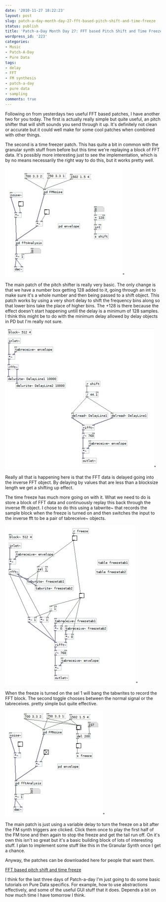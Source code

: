```yaml
---
date: '2010-11-27 18:22:23'
layout: post
slug: patch-a-day-month-day-27-fft-based-pitch-shift-and-time-freeze
status: publish
title: 'Patch-a-Day Month Day 27: FFT based Pitch Shift and Time Freeze'
wordpress_id: '223'
categories:
- Music
- Patch-A-Day
- Pure Data
tags:
- delay
- FFT
- FM synthesis
- patch-a-day
- pure data
- sampling
comments: true
---
```


Following on from yesterdays two useful FFT based patches, I have another two for you today. The first is actually really simple but quite useful, an pitch shifter that will shift sounds you send through it up. It's definitely not clean or accurate but it could well make for some cool patches when combined with other things.

The second is a time freezer patch. This has quite a bit in common with the granular synth stuff from before but this time we're replaying a block of FFT data. It's possibly more interesting just to see the implementation, which is by no means necessarily the right way to do this, but it works pretty well.



![A basic pitch shifter based on FFT](/a/2010-11-27-patch-a-day-month-day-27-fft-based-pitch-shift-and-time-freeze/27-FFTDirtyShift.png)"

The main patch of the pitch shifter is really very basic. The only change is that we have a number box getting 128 added to it, going through an int to make sure it's a whole number and then being passed to a shift object. This patch works by using a very short delay to shift the frequency bins along so that lower bins take the place of higher bins. The +128 is there because the effect doesn't start happening untill the delay is a minimum of 128 samples. I think this might be to do with the minimum delay allowed by delay objects in PD but I'm really not sure.

![FFT based pitch shifter internals](/a/2010-11-27-patch-a-day-month-day-27-fft-based-pitch-shift-and-time-freeze/27-FFTDirtyShiftSubPatch.png)"

Really all that is happening here is that the FFT data is delayed going into the inverse FFT object. By delaying by values that are less than a blocksize length we get a shifting up effect.

The time freeze has much more going on with it. What we need to do is store a block of FFT data and continuously replay this back through the inverse fft object. I chose to do this using a tabwrite~ that records the sample block when the freeze is turned on and then switches the input to the inverse fft to be a pair of tabreceive~ objects.

![FFT based Time Freeze sub patch](/a/2010-11-27-patch-a-day-month-day-27-fft-based-pitch-shift-and-time-freeze/27-FFTTimeFreezeSubPatch.png)"

When the freeze is turned on the sel 1 will bang the tabwrites to record the FFT block. The second toggle chooses between the normal signal or the tabreceives. pretty simple but quite effective.

![FFT based Time Freeze](/a/2010-11-27-patch-a-day-month-day-27-fft-based-pitch-shift-and-time-freeze/27-FFTTimeFreeze.png)"

The main patch is just using a variable delay to turn the freeze on a bit after the FM synth triggers are clicked. Click them once to play the first half of the FM tone and then again to stop the freeze and get the tail run off. On it's own this isn't so great but it's a basic building block of lots of interesting stuff. I plan to implement some stuff like this in the Granular Synth once I get a chance.

Anyway, the patches can be downloaded here for people that want them.

[FFT based pitch shift and time freeze](/a/2010-11-27-patch-a-day-month-day-27-fft-based-pitch-shift-and-time-freeze/27-FFTPitchShiftandFreeze.zip)

I think for the last three days of Patch-a-day I'm just going to do some basic tutorials on Pure Data specifics. For example, how to use abstractions effectively, and some of the useful GUI stuff that it does. Depends a bit on how much time I have tomorrow I think.
